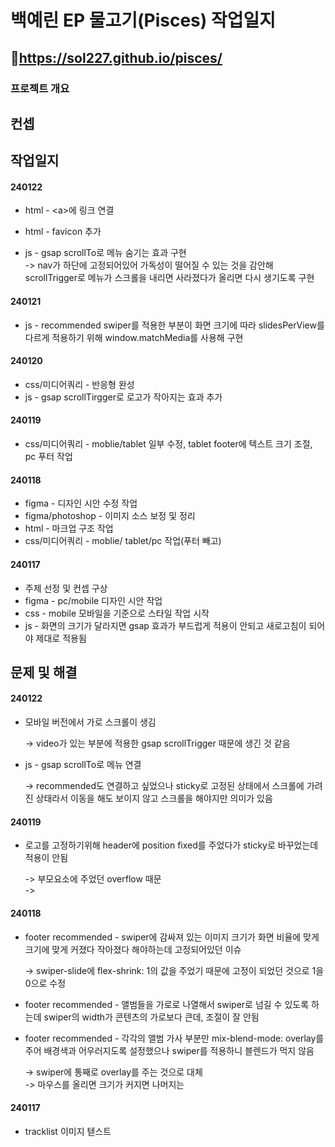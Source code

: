 # 백예린 EP 물고기(Pisces) 작업일지

## 📎https://sol227.github.io/pisces/

### 프로젝트 개요

## 컨셉

## 작업일지

#### 240122

- html - &lt;a&gt;에 링크 연결
- html - favicon 추가

- js - gsap scrollTo로 메뉴 숨기는 효과 구현  
  -> nav가 하단에 고정되어있어 가독성이 떨어질 수 있는 것을 감안해 scrollTrigger로 메뉴가 스크롤을 내리면 사라졌다가 올리면 다시 생기도록 구현

#### 240121

- js - recommended swiper를 적용한 부분이 화면 크기에 따라 slidesPerView를 다르게 적용하기 위해 window.matchMedia를 사용해 구현

#### 240120

- css/미디어쿼리 - 반응형 완성
- js - gsap scrollTirgger로 로고가 작아지는 효과 추가

#### 240119

- css/미디어쿼리 - moblie/tablet 일부 수정, tablet footer에 텍스트 크기 조절, pc 푸터 작업

#### 240118

- figma - 디자인 시안 수정 작업
- figma/photoshop - 이미지 소스 보정 및 정리
- html - 마크업 구조 작업
- css/미디어쿼리 - moblie/
  tablet/pc 작업(푸터 빼고)

#### 240117

- 주제 선정 및 컨셉 구상
- figma - pc/mobile 디자인 시안 작업
- css - mobile 모바일을 기준으로 스타일 작업 시작
- js - 화면의 크기가 달라지면 gsap 효과가 부드럽게 적용이 안되고 새로고침이 되어야 제대로 적용됨

## 문제 및 해결

#### 240122

- 모바일 버전에서 가로 스크롤이 생김

  -> video가 있는 부분에 적용한 gsap scrollTrigger 때문에 생긴 것 같음

- js - gsap scrollTo로 메뉴 연결

  -> recommended도 연결하고 싶었으나 sticky로 고정된 상태에서 스크롤에 가려진 상태라서 이동을 해도 보이지 않고 스크롤을 해야지만 의미가 있음

#### 240119

- 로고를 고정하기위해 header에 position fixed를 주었다가 sticky로 바꾸었는데 적용이 안됨

  -> 부모요소에 주었던 overflow 때문  
  ->

#### 240118

- footer recommended - swiper에 감싸져 있는 이미지 크기가 화면 비율에 맞게 크기에 맞게 커졌다 작아졌다 해야하는데 고정되어있던 이슈

  -> swiper-slide에 flex-shrink: 1의 값을 주었기 때문에 고정이 되었던 것으로 1을 0으로 수정

- footer recommended - 앨범들을 가로로 나열해서 swiper로 넘길 수 있도록 하는데 swiper의 width가 콘텐츠의 가로보다 큰데, 조절이 잘 안됨

- footer recommended - 각각의 앨범 가사 부분만 mix-blend-mode: overlay를 주어 배경색과 어우러지도록 설정했으나 swiper를 적용하니 블렌드가 먹지 않음

  -> swiper에 통째로 overlay를 주는 것으로 대체  
  -> 마우스를 올리면 크기가 커지면 나머지는

#### 240117

- tracklist 이미지 텓스트

